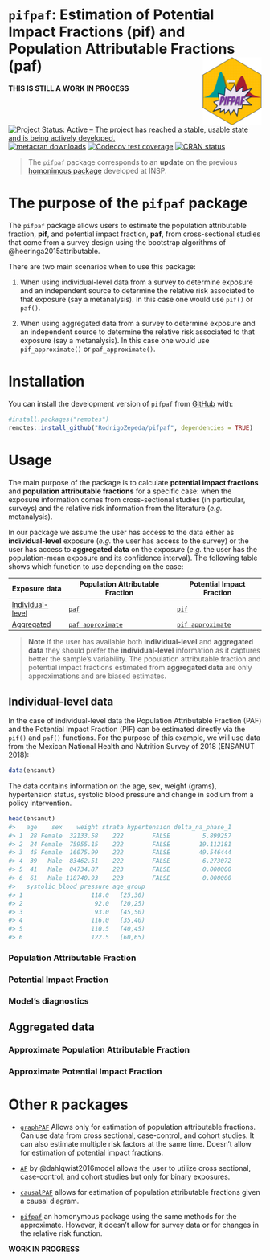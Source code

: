 
<!-- README.md is generated from README.Rmd. Please edit that file -->

# `pifpaf`: Estimation of Potential Impact Fractions (pif) and Population Attributable Fractions (paf) <img src="man/figures/logo.png"  style="float:right; height:135px;" alt="" />

**THIS IS STILL A WORK IN PROCESS**

<!-- badges: start -->

[![Project Status: Active – The project has reached a stable, usable
state and is being actively
developed.](https://www.repostatus.org/badges/latest/wip.svg)](https://www.repostatus.org/#wip)
[![metacran
downloads](https://cranlogs.r-pkg.org/badges/last-week/pifpaf)](https://cran.r-project.org/package=pifpaf)
[![Codecov test
coverage](https://codecov.io/gh/RodrigoZepeda/pifpaf/branch/main/graph/badge.svg)](https://app.codecov.io/gh/RodrigoZepeda/pifpaf?branch=main)
[![CRAN
status](https://www.r-pkg.org/badges/version/pifpaf)](https://CRAN.R-project.org/package=pifpaf)
<!-- badges: end -->

> The `pifpaf` package corresponds to an **update** on the previous
> [homonimous package](https://github.com/INSP-RH/pifpaf) developed at
> INSP.

# The purpose of the `pifpaf` package

The `pifpaf` package allows users to estimate the population
attributable fraction, **pif**, and potential impact fraction, **paf**,
from cross-sectional studies that come from a survey design using the
bootstrap algorithms of @heeringa2015attributable.

There are two main scenarios when to use this package:

1.  When using individual-level data from a survey to determine exposure
    and an independent source to determine the relative risk associated
    to that exposure (say a metanalysis). In this case one would use
    `pif()` or `paf()`.

2.  When using aggregated data from a survey to determine exposure and
    an independent source to determine the relative risk associated to
    that exposure (say a metanalysis). In this case one would use
    `pif_approximate()` or `paf_approximate()`.

# Installation

You can install the development version of `pifpaf` from
[GitHub](https://github.com/pifpaf) with:

``` r
#install.packages("remotes")
remotes::install_github("RodrigoZepeda/pifpaf", dependencies = TRUE)
```

# Usage

The main purpose of the package is to calculate **potential impact
fractions** and **population attributable fractions** for a specific
case: when the exposure information comes from cross-sectional studies
(in particular, surveys) and the relative risk information from the
literature (*e.g.* metanalysis).

In our package we assume the user has access to the data either as
**individual-level** exposure (*e.g.* the user has access to the survey)
or the user has access to **aggregated data** on the exposure (*e.g.*
the user has the population-mean exposure and its confidence interval).
The following table shows which function to use depending on the case:

| **Exposure data**                          | Population Attributable Fraction                                   | Potential Impact Fraction                                   |
|--------------------------------------------|--------------------------------------------------------------------|-------------------------------------------------------------|
| [Individual-level](#individual-level-data) | [`paf`](#population-attributable-fraction)                         | [`pif`](#potential-impact-fraction)                         |
| [Aggregated](#aggregated-data)             | [`paf_approximate`](#approximate-population-attributable-fraction) | [`pif_approximate`](#approximate-potential-impact-fraction) |

> **Note** If the user has available both **individual-level** and
> **aggregated data** they should prefer the **individual-level**
> information as it captures better the sample’s variability. The
> population attributable fraction and potential impact fractions
> estimated from **aggregated data** are only approximations and are
> biased estimates.

## Individual-level data

In the case of individual-level data the Population Attributable
Fraction (PAF) and the Potential Impact Fraction (PIF) can be estimated
directly via the `pif()` and `paf()` functions. For the purpose of this
example, we will use data from the Mexican National Health and Nutrition
Survey of 2018 (ENSANUT 2018):

``` r
data(ensanut)
```

The data contains information on the age, sex, weight (grams),
hypertension status, systolic blood pressure and change in sodium from a
policy intervention.

``` r
head(ensanut)
#>   age    sex    weight strata hypertension delta_na_phase_1
#> 1  28 Female  32133.58    222        FALSE         5.899257
#> 2  24 Female  75955.15    222        FALSE        19.112181
#> 3  45 Female  16075.99    222        FALSE        49.546444
#> 4  39   Male  83462.51    222        FALSE         6.273072
#> 5  41   Male  84734.87    223        FALSE         0.000000
#> 6  61   Male 118740.93    223        FALSE         0.000000
#>   systolic_blood_pressure age_group
#> 1                   118.0   [25,30)
#> 2                    92.0   [20,25)
#> 3                    93.0   [45,50)
#> 4                   116.0   [35,40)
#> 5                   110.5   [40,45)
#> 6                   122.5   [60,65)
```

### Population Attributable Fraction

### Potential Impact Fraction

### Model’s diagnostics

## Aggregated data

### Approximate Population Attributable Fraction

### Approximate Potential Impact Fraction

# Other `R` packages

- [`graphPAF`](https://cran.r-project.org/web/packages/graphPAF/) Allows
  only for estimation of population attributable fractions. Can use data
  from cross sectional, case-control, and cohort studies. It can also
  estimate multiple risk factors at the same time. Doesn’t allow for
  estimation of potential impact fractions.

- [`AF`](https://cran.r-project.org/web/packages/AF/) by
  @dahlqwist2016model allows the user to utilize cross sectional,
  case-control, and cohort studies but only for binary exposures.

- [`causalPAF`](https://cran.r-project.org/web/packages/causalPAF/)
  allows for estimation of population attributable fractions given a
  causal diagram.

- [`pifpaf`](https://github.com/colleenchan/pifpaf) an homonymous
  package using the same methods for the approximate. However, it
  doesn’t allow for survey data or for changes in the relative risk
  function.

**WORK IN PROGRESS**
